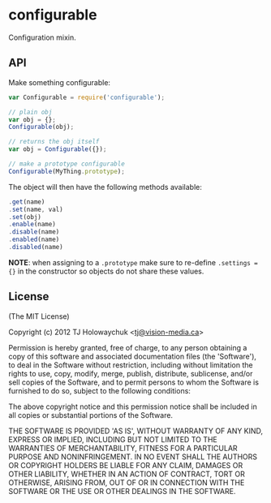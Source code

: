 # configurable

  Configuration mixin.

## API

 Make something configurable:

```js
var Configurable = require('configurable');

// plain obj
var obj = {};
Configurable(obj);

// returns the obj itself
var obj = Configurable({});

// make a prototype configurable
Configurable(MyThing.prototype);
```

The object will then have the following methods available:

```js
.get(name)
.set(name, val)
.set(obj)
.enable(name)
.disable(name)
.enabled(name)
.disabled(name)
```

__NOTE__: when assigning to a `.prototype` make sure to re-define `.settings = {}`
in the constructor so objects do not share these values.

## License 

(The MIT License)

Copyright (c) 2012 TJ Holowaychuk &lt;tj@vision-media.ca&gt;

Permission is hereby granted, free of charge, to any person obtaining
a copy of this software and associated documentation files (the
'Software'), to deal in the Software without restriction, including
without limitation the rights to use, copy, modify, merge, publish,
distribute, sublicense, and/or sell copies of the Software, and to
permit persons to whom the Software is furnished to do so, subject to
the following conditions:

The above copyright notice and this permission notice shall be
included in all copies or substantial portions of the Software.

THE SOFTWARE IS PROVIDED 'AS IS', WITHOUT WARRANTY OF ANY KIND,
EXPRESS OR IMPLIED, INCLUDING BUT NOT LIMITED TO THE WARRANTIES OF
MERCHANTABILITY, FITNESS FOR A PARTICULAR PURPOSE AND NONINFRINGEMENT.
IN NO EVENT SHALL THE AUTHORS OR COPYRIGHT HOLDERS BE LIABLE FOR ANY
CLAIM, DAMAGES OR OTHER LIABILITY, WHETHER IN AN ACTION OF CONTRACT,
TORT OR OTHERWISE, ARISING FROM, OUT OF OR IN CONNECTION WITH THE
SOFTWARE OR THE USE OR OTHER DEALINGS IN THE SOFTWARE.